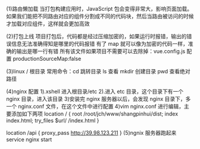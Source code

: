 (1)路由懒加载
当打包构建应用时，JavaScript 包会变得非常大，影响页面加载。如果我们能把不同路由对应的组件分割成不同的代码块，然后当路由被访问的时候才加载对应组件，这样就会更加高效

(2)打包上线
项目打包后，代码都是经过压缩加密的，如果运行时报错，输出的错误信息无法准确得知是哪里的代码报错
有了 map 就可以像为加密的代码一样，准确的输出是哪一行有错
所有该文件如果项目不需要可以去除掉：vue.config.js 配置 productionSourceMap:false

(3)linux / 根目录
常用命令：cd 跳转目录 ls 查看 mkdir 创建目录 pwd 查看绝对路径

(4)nginx 配置
1).xshell 进入根目录/etc
2).进入 etc 目录，这个目录下有一个 nginx 目录，进入该目录 3)安装完 nginx 服务器以后，会发现 nginx 目录下，多一个 nginx.conf 文件，在这个文件中进行配置
4)vim nginx.conf 进行编辑，主要添加如下两项
location / {
root /root/jch/www/shangpinhui/dist;
index index.html;
try_files $url/ /index.html
}

location /api {
proxy_pass http://39.98.123.211
}
(5)ngnix 服务器跑起来 service nginx start
